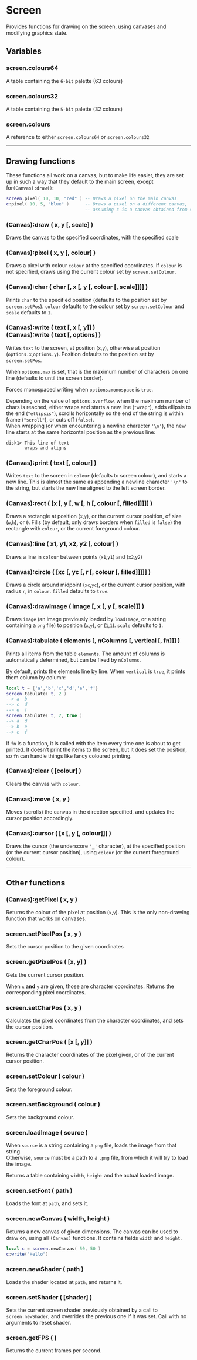 # Screen
Provides functions for drawing on the screen, using canvases and modifying graphics state.

## Variables
### screen.colours64
A table containing the `6-bit` palette (63 colours)

### screen.colours32
A table containing the `5-bit` palette (32 colours)

### screen.colours
A reference to either `screen.colours64` or `screen.colours32`

---
## Drawing functions
These functions all work on a canvas, but to make life easier,
they are set up in such a way that they default to the main screen,
except for`(Canvas):draw()`:
```lua
screen.pixel( 10, 10, "red" ) -- Draws a pixel on the main canvas
c:pixel( 10, 5, "blue" )      -- Draws a pixel on a different canvas,
                              -- assuming c is a canvas obtained from screen.newCanvas()
```

### (Canvas):draw ( x, y  [, scale] )
Draws the canvas to the specified coordinates, with the specified scale

### (Canvas):pixel ( x, y [, colour] )
Draws a pixel with colour `colour` at the specified coordinates.
If `colour` is not specified, draws using the current colour set by `screen.setColour`.

### (Canvas):char ( char [, x [, y [, colour [, scale]]]] )
Prints `char` to the specified position (defaults to the position set by `screen.setPos`).
`colour` defaults to the colour set by `screen.setColour` and `scale` defaults to `1`.

### (Canvas):write ( text [, x [, y]] ) <br> (Canvas):write ( text [, options] )
Writes `text` to the screen, at position (`x`,`y`), otherwise at position (`options.x`,`options.y`). Position defaults to the position set by `screen.setPos`.

When `options.max` is set, that is the maximum number of characters on one line (defaults to until the screen border).

Forces monospaced writing when `options.monospace` is `true`.

Depending on the value of `options.overflow`, when the maximum number of chars is reached,
either wraps and starts a new line (`"wrap"`), adds ellipsis to the end (`"ellipsis"`),
scrolls horizontally so the end of the string is within frame (`"scroll"`), or cuts off (`false`).  
When wrapping (or when encountering a newline character `'\n'`),
the new line starts at the same horizontal position as the previous line:
```
disk1> This line of text
       wraps and aligns
```

### (Canvas):print ( text [, colour] )
Writes `text` to the screen in `colour` (defaults to screen colour), and starts a new line.
This is almost the same as appending a newline character `'\n'` to the string,
but starts the new line aligned to the left screen border.

### (Canvas):rect ( [x [, y [, w [, h [, colour [, filled]]]]] )
Draws a rectangle at position (`x`,`y`), or the current cursor position,
of size (`w`,`h`), or `0`.
Fills (by default, only draws borders when `filled` is `false`) the rectangle with `colour`,
or the current foreground colour.

### (Canvas):line ( x1, y1, x2, y2 [, colour] )
Draws a line in `colour` between points (`x1`,`y1`) and (`x2`,`y2`)

### (Canvas):circle ( [xc [, yc [, r [, colour [, filled]]]]] )
Draws a circle around midpoint (`xc`,`yc`), or the current cursor position, with radius `r`,
in `colour`. `filled` defaults to `true`.

### (Canvas):drawImage ( image [, x [, y [, scale]]] )
Draws `image` (an image previously loaded by `loadImage`, or a string containing a `png` file)
to position (`x`,`y`), or (`1`,`1`). `scale` defaults to `1`.

### (Canvas):tabulate ( elements [, nColumns [, vertical [, fn]]] )
Prints all items from the table `elements`. The amount of columns is automatically determined,
but can be fixed by `nColumns`.

By default, prints the elements line by line. When `vertical` is `true`,
it prints them column by column:
```lua
local t = {'a','b','c','d','e','f'}
screen.tabulate( t, 2 )
--> a  b
--> c  d
--> e  f
screen.tabulate( t, 2, true )
--> a  d
--> b  e
--> c  f
```

If `fn` is a function, it is called with the item every time one is about to get printed.
It doesn't print the items to the screen, but it does set the position,
so `fn` can handle things like fancy coloured printing.

### (Canvas):clear ( [colour] )
Clears the canvas with `colour`.

### (Canvas):move ( x, y )
Moves (scrolls) the canvas in the direction specified, and updates the cursor position accordingly.

### (Canvas):cursor ( [x [, y [, colour]]] )
Draws the cursor (the underscore `'_'` character), at the specified position
(or the current cursor position), using `colour` (or the current foreground colour).

---
## Other functions
### (Canvas):getPixel ( x, y )
Returns the colour of the pixel at position (`x`,`y`).
This is the only non-drawing function that works on canvases.

### screen.setPixelPos ( x, y )
Sets the cursor position to the given coordinates

### screen.getPixelPos ( [x, y] )
Gets the current cursor position.

When `x` **and** `y` are given, those are character coordinates. Returns the
corresponding pixel coordinates.

### screen.setCharPos ( x, y )
Calculates the pixel coordinates from the character coordinates, and sets the cursor position.

### screen.getCharPos ( [x [, y]] )
Returns the character coordinates of the pixel given, or of the current cursor position.

### screen.setColour ( colour )
Sets the foreground colour.

### screen.setBackground ( colour )
Sets the background colour.

### screen.loadImage ( source )
When `source` is a string containing a `png` file, loads the image from that string.  
Otherwise, `source` must be a path to a `.png` file, from which it will try to load the image.

Returns a table containing `width`, `height` and the actual loaded image.

### screen.setFont ( path )
Loads the font at `path`, and sets it.

### screen.newCanvas ( width, height )
Returns a new canvas of given dimensions. The canvas can be used to draw on,
using all `(Canvas)` functions. It contains fields `width` and `height`.
```lua
local c = screen.newCanvas( 50, 50 )
c:write("Hello")
```

### screen.newShader ( path )
Loads the shader located at `path`, and returns it.

### screen.setShader ( [shader] )
Sets the current screen shader previously obtained by a call to `screen.newShader`,
and overrides the previous one if it was set. Call with no arguments to reset shader.

### screen.getFPS ( )
Returns the current frames per second.